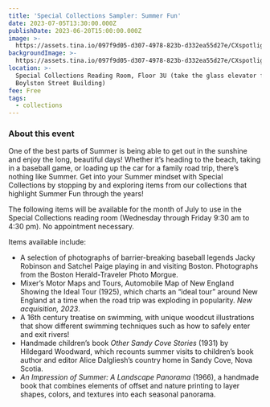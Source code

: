```yaml
---
title: 'Special Collections Sampler: Summer Fun'
date: 2023-07-05T13:30:00.000Z
publishDate: 2023-06-20T15:00:00.000Z
image: >-
  https://assets.tina.io/097f9d05-d307-4978-823b-d332ea55d27e/CXspotlight_2023Jul_445x890.jpeg
backgroundImage: >-
  https://assets.tina.io/097f9d05-d307-4978-823b-d332ea55d27e/CXspotlight_2023Jul_445x890.jpeg
location: >-
  Special Collections Reading Room, Floor 3U (take the glass elevator from the
  Boylston Street Building)
fee: Free
tags:
  - collections
---
```


### About this event

One of the best parts of Summer is being able to get out in the sunshine and enjoy the long, beautiful days! Whether it’s heading to the beach, taking in a baseball game, or loading up the car for a family road trip, there’s nothing like Summer. Get into your Summer mindset with Special Collections by stopping by and exploring items from our collections that highlight Summer Fun through the years!     

The following items will be available for the month of July to use in the Special Collections reading room (Wednesday through Friday 9:30 am to 4:30 pm). No appointment necessary.   

Items available include:   

* A selection of photographs of barrier-breaking baseball legends Jacky Robinson and Satchel Paige playing in and visiting Boston. Photographs from the Boston Herald-Traveler Photo Morgue.
* Mixer’s Motor Maps and Tours, Automobile Map of New England Showing the Ideal Tour (1925), which charts an “ideal tour” around New England at a time when the road trip was exploding in popularity. *New acquisition, 2023*.  
* A 16th century treatise on swimming, with unique woodcut illustrations that show different swimming techniques such as how to safely enter and exit rivers!
* Handmade children’s book *Other Sandy Cove Stories* (1931) by Hildegard Woodward, which recounts summer visits to children’s book author and editor Alice Dalgliesh’s country home in Sandy Cove, Nova Scotia.
* *An Impression of Summer: A Landscape Panorama* (1966), a handmade book that combines elements of offset and nature printing to layer shapes, colors, and textures into each seasonal panorama.
